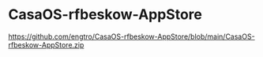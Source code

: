# CasaOS-rfbeskow-AppStore


https://github.com/engtro/CasaOS-rfbeskow-AppStore/blob/main/CasaOS-rfbeskow-AppStore.zip
